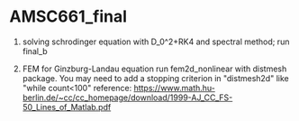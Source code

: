 # AMSC661_final
1. solving schrodinger equation with D_0^2+RK4 and spectral method; 
   run final_b 
   
2. FEM for Ginzburg-Landau equation
   run fem2d_nonlinear with distmesh package. You may need to add a stopping criterion in "distmesh2d" like "while count<100"
   reference: https://www.math.hu-berlin.de/~cc/cc_homepage/download/1999-AJ_CC_FS-50_Lines_of_Matlab.pdf
   
    
